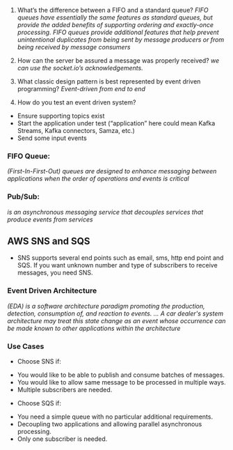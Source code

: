 1. What’s the difference between a FIFO and a standard queue?
*FIFO queues have essentially the same features as standard queues, but provide the added benefits of supporting ordering and exactly-once processing. FIFO queues provide additional features that help prevent unintentional duplicates from being sent by message producers or from being received by message consumers*

2. How can the server be assured a message was properly received?
*we can use the socket.io’s acknowledgements.*

3. What classic design pattern is best represented by event driven programming?
*Event-driven from end to end*

4. How do you test an event driven system?
- Ensure supporting topics exist
- Start the application under test (“application” here could mean Kafka Streams, Kafka connectors, Samza, etc.)
- Send some input events

### FIFO Queue:
*(First-In-First-Out) queues are designed to enhance messaging between applications when the order of operations and events is critical*

### Pub/Sub:
*is an asynchronous messaging service that decouples services that produce events from services*

## AWS SNS and SQS
* SNS supports several end points such as email, sms, http end point and SQS. If you want unknown number and type of subscribers to receive messages, you need SNS.

### Event Driven Architecture
*(EDA) is a software architecture paradigm promoting the production, detection, consumption of, and reaction to events. ... A car dealer's system architecture may treat this state change as an event whose occurrence can be made known to other applications within the architecture*

### Use Cases
* Choose SNS if:
- You would like to be able to publish and consume batches of messages.
- You would like to allow same message to be processed in multiple ways.
- Multiple subscribers are needed.
* Choose SQS if:
- You need a simple queue with no particular additional requirements.
- Decoupling two applications and allowing parallel asynchronous processing.
- Only one subscriber is needed.